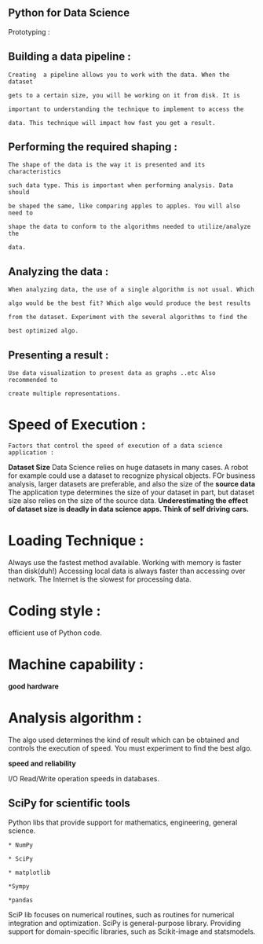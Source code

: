 ## Python for Data Science

Prototyping :

## Building a data pipeline :

	Creating  a pipeline allows you to work with the data. When the dataset

	gets to a certain size, you will be working on it from disk. It is 

	important to understanding the technique to implement to access the 

	data. This technique will impact how fast you get a result.


## Performing the required shaping :

	The shape of the data is the way it is presented and its characteristics 

	such data type. This is important when performing analysis. Data should

	be shaped the same, like comparing apples to apples. You will also need to 

	shape the data to conform to the algorithms needed to utilize/analyze the

	data. 


## Analyzing the data :

	When analyzing data, the use of a single algorithm is not usual. Which 

	algo would be the best fit? Which algo would produce the best results

	from the dataset. Experiment with the several algorithms to find the 

	best optimized algo.


## Presenting a result :

    Use data visualization to present data as graphs ..etc Also recommended to

    create multiple representations.


# Speed of Execution :

	Factors that control the speed of execution of a data science application :

**Dataset Size** Data Science relies on huge datasets in many cases. A robot for
example could use a dataset to recognize physical objects. FOr business analysis, larger datasets are preferable, and also the size of the **source data** The application type determines the size of your dataset in part, but dataset size also relies on the size of the source data. **Underestimating the effect of dataset size is deadly in data science apps. Think of self driving cars.**

# Loading Technique : 

Always use the fastest method available. Working with memory is faster than disk(duh!) Accessing local data is always faster than accessing over network. The Internet is the slowest for processing data.

# Coding style :
 
 efficient use of Python code. 

# Machine capability : 

**good hardware**

# Analysis algorithm : 

 The algo used determines the kind of result which can be obtained and controls the execution of speed. You must experiment to find the best algo.

**speed and reliability**

I/O Read/Write operation speeds in databases. 


## SciPy for scientific tools 


Python libs that provide support for mathematics, engineering, general science.

	* NumPy

	* SciPy

	* matplotlib

	*Sympy

	*pandas

SciP lib focuses on numerical routines, such as routines for numerical integration and optimization. SciPy is general-purpose library. Providing support for domain-specific libraries, such as Scikit-image and statsmodels.



